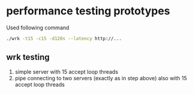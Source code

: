performance testing prototypes
==============================

Used following command

```bash
./wrk -t15 -c15 -d120s --latency http://...
```

## wrk testing
 1. simple server with 15 accept loop threads
 1. pipe connecting to two servers (exactly as in step above) also with 15 accept loop threads

